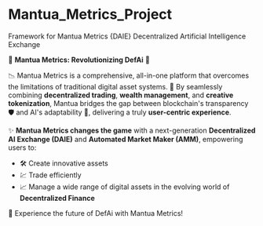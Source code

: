 # Mantua_Metrics_Project
Framework for Mantua Metrics {DAIE} Decentralized Artificial Intelligence Exchange 

🌟 **Mantua Metrics: Revolutionizing DefAi** 🌟  

📉 Mantua Metrics is a comprehensive, all-in-one platform that overcomes the limitations of traditional digital asset systems. 🚀 By seamlessly combining **decentralized trading**, **wealth management**, and **creative tokenization**, Mantua bridges the gap between blockchain's transparency 🛡️ and AI's adaptability 🤖, delivering a truly **user-centric experience**.    

✨ **Mantua Metrics changes the game** with a next-generation **Decentralized AI Exchange (DAIE)** and **Automated Market Maker (AMM)**, empowering users to:  
- 🛠️ Create innovative assets  
- 💹 Trade efficiently  
- 📈 Manage a wide range of digital assets in the evolving world of **Decentralized Finance**  

🔗 Experience the future of DefAi with Mantua Metrics!
